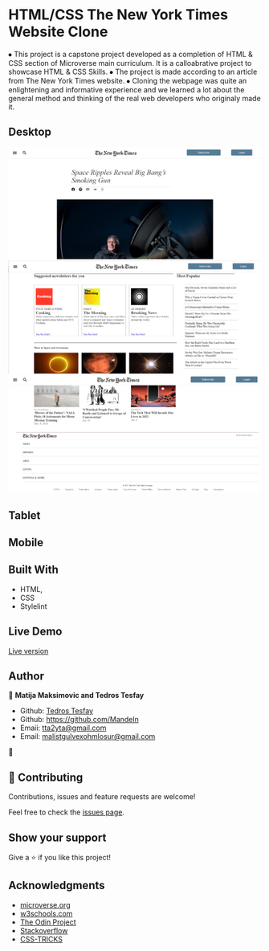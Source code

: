# HTML/CSS The New York Times Website Clone

⦁	This project is a capstone project developed as a completion of HTML & CSS section of Microverse main curriculum. It is a calloabrative project to showcase HTML & CSS Skills. 
⦁	 The project is made according to an article from The New York Times website.
⦁	 Cloning the webpage was quite an enlightening and informative experience and we learned a lot about the general method and thinking of the real web developers who originaly made it.

## Desktop

![screenshot](./images/nyt-readme-1.png)
![screenshot](./images/nyt-readme-2.png)
![screenshot](./images/nyt-readme-3.png)

## Tablet

## Mobile

## Built With

- HTML,
- CSS
- Stylelint

## Live Demo

<a href="https://rawcdn.githack.com/tta2yta/The-New-York-Times-WebSite/481445838d527d8b4b8c0855d504617fac47bcb5/index.html">Live version</a>

## Author

👤 **Matija Maksimovic and Tedros Tesfay**

- Github: [Tedros Tesfay](https://github.com/tta2yta)
- Github: https://github.com/Mandeln
- Emaii: tta2yta@gmail.com
- Email: malistgulvexohmlosur@gmail.com


👤

## 🤝 Contributing

Contributions, issues and feature requests are welcome!

Feel free to check the <a href="https://github.com/tta2yta/The-New-York-Times-WebSite/issues" target="_blank">issues page</a>.

## Show your support

Give a ⭐️ if you like this project!

## Acknowledgments

- <a href="https://www.microverse.org/" target="_blank">microverse.org</a>
- <a href="https://www.w3schools.com/" target="_blank">w3schools.com</a>
- <a href="https://www.theodinproject.com/" target="_blank">The Odin Project</a>
- <a href="https://www.stackoverflow.com/" target="_blank">Stackoverflow</a>
- <a href="https://css-tricks.com/" target="_blank">CSS-TRICKS</a>
